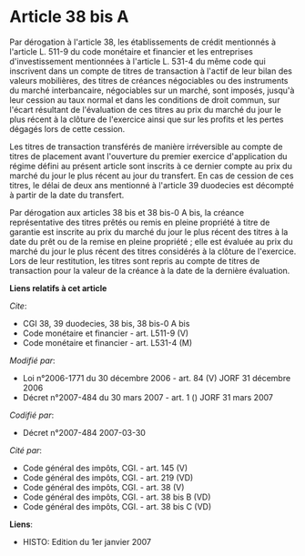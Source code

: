 # Article 38 bis A

Par dérogation à l'article 38, les établissements de crédit mentionnés à l'article L. 511-9 du code monétaire et financier et
les entreprises d'investissement mentionnées à l'article L. 531-4 du même code qui inscrivent dans un compte de titres de
transaction à l'actif de leur bilan des valeurs mobilières, des titres de créances négociables ou des instruments du marché
interbancaire, négociables sur un marché, sont imposés, jusqu'à leur cession au taux normal et dans les conditions de droit
commun, sur l'écart résultant de l'évaluation de ces titres au prix du marché du jour le plus récent à la clôture de
l'exercice ainsi que sur les profits et les pertes dégagés lors de cette cession.

Les titres de transaction transférés de manière irréversible au compte de titres de placement avant l'ouverture du premier
exercice d'application du régime défini au présent article sont inscrits à ce dernier compte au prix du marché du jour le
plus récent au jour du transfert. En cas de cession de ces titres, le délai de deux ans mentionné à l'article 39 duodecies
est décompté à partir de la date du transfert.

Par dérogation aux articles 38 bis et 38 bis-0 A bis, la créance représentative des titres prêtés ou remis en pleine
propriété à titre de garantie est inscrite au prix du marché du jour le plus récent des titres à la date du prêt ou de la
remise en pleine propriété ; elle est évaluée au prix du marché du jour le plus récent des titres considérés à la clôture de
l'exercice. Lors de leur restitution, les titres sont repris au compte de titres de transaction pour la valeur de la créance
à la date de la dernière évaluation.

**Liens relatifs à cet article**

_Cite_:

  - CGI 38, 39 duodecies, 38 bis, 38 bis-0 A bis
  - Code monétaire et financier - art. L511-9 (V)
  - Code monétaire et financier - art. L531-4 (M)

_Modifié par_:

  - Loi n°2006-1771 du 30 décembre 2006 - art. 84 (V) JORF 31 décembre 2006
  - Décret n°2007-484 du 30 mars 2007 - art. 1 () JORF 31 mars 2007

_Codifié par_:

  - Décret n°2007-484 2007-03-30

_Cité par_:

  - Code général des impôts, CGI. - art. 145 (V)
  - Code général des impôts, CGI. - art. 219 (VD)
  - Code général des impôts, CGI. - art. 38 (V)
  - Code général des impôts, CGI. - art. 38 bis B (VD)
  - Code général des impôts, CGI. - art. 38 bis C (VD)

**Liens**:

  - HISTO: Edition du 1er janvier 2007
